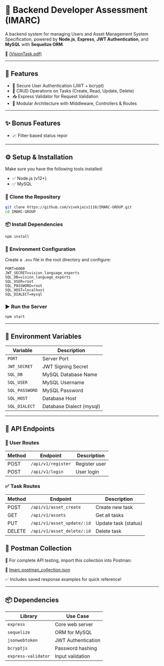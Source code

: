 # 🚀 Backend Developer Assessment (IMARC)

A backend system for managing Users and Asset Management System Specification, powered by **Node.js**, **Express**, **JWT Authentication**, and **MySQL** with **Sequelize ORM**.

📄 [(VisionTask.pdf)](https://github.com/vivekjais1110/Vision-Language-Experts/blob/main/VisionTask.pdf)

---

## 📌 Features

- 🔐 Secure User Authentication (JWT + bcrypt)
- 🧾 CRUD Operations on Tasks (Create, Read, Update, Delete)
- 📥 Express Validator for Request Validation
- 🧠 Modular Architecture with Middleware, Controllers & Routes

---

## ✨ Bonus Features

- 📈 Filter-based status repor

---

## ⚙️ Setup & Installation

Make sure you have the following tools installed:

- ✅ Node.js (v12+)
- ✅ MySQL

### 🔁 Clone the Repository

```bash
git clone https://github.com/vivekjais1110/IMARC-GROUP.git
cd IMARC-GROUP
```

### 📦 Install Dependencies

```bash
npm install
```

### 🔐 Environment Configuration

Create a `.env` file in the root directory and configure:

```env
PORT=6000
JWT_SECRET=vision_language_experts
SQL_DB=vision_language_experts
SQL_USER=root
SQL_PASSWORD=root
SQL_HOST=localhost
SQL_DIALECT=mysql
```

### ▶️ Run the Server

```bash
npm start
```

---

## 🔑 Environment Variables

| Variable       | Description              |
| -------------- | ------------------------ |
| `PORT`         | Server Port              |
| `JWT_SECRET`   | JWT Signing Secret       |
| `SQL_DB`       | MySQL Database Name      |
| `SQL_USER`     | MySQL Username           |
| `SQL_PASSWORD` | MySQL Password           |
| `SQL_HOST`     | Database Host            |
| `SQL_DIALECT`  | Database Dialect (mysql) |

---

## 📱 API Endpoints

### 👤 User Routes

| Method | Endpoint           | Description   |
| ------ | ------------------ | ------------- |
| POST   | `/api/v1/register` | Register user |
| POST   | `/api/v1/login`    | User login    |

### ✅ Task Routes

| Method | Endpoint                   | Description          |
| ------ | -------------------------- | -------------------- |
| POST   | `/api/v1/asset_create`     | Create new task      |
| GET    | `/api/v1/assets`        | Get all tasks        |
| PUT    | `/api/v1/asset_update/:id` | Update task (status) |
| DELETE | `/api/v1/asset_delete/:id` | Delete task          |



## 🧪 Postman Collection

📢 For complete API testing, import this collection into Postman:

🔗 [Imarc.postman_collection.json](https://github.com/vivekjais1110/IMARC-GROUP/blob/main/Imarc.postman_collection.json)

✅ Includes saved response examples for quick reference!

---

## 📦 Dependencies

| Library             | Use Case           |
| ------------------- | ------------------ |
| `express`           | Core web server    |
| `sequelize`         | ORM for MySQL      |
| `jsonwebtoken`      | JWT Authentication |
| `bcryptjs`          | Password hashing   |
| `express-validator` | Input validation   |


